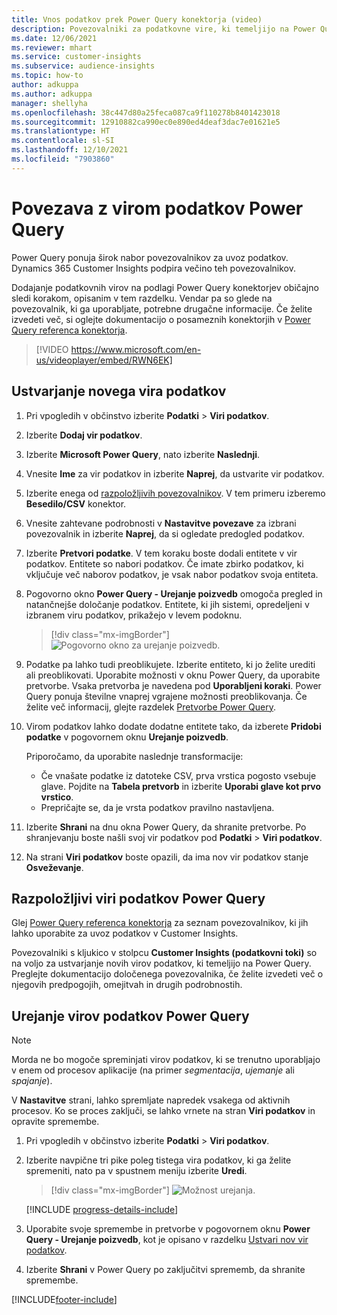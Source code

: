 ```yaml
---
title: Vnos podatkov prek Power Query konektorja (video)
description: Povezovalniki za podatkovne vire, ki temeljijo na Power Query.
ms.date: 12/06/2021
ms.reviewer: mhart
ms.service: customer-insights
ms.subservice: audience-insights
ms.topic: how-to
author: adkuppa
ms.author: adkuppa
manager: shellyha
ms.openlocfilehash: 38c447d80a25feca087ca9f110278b8401423018
ms.sourcegitcommit: 12910882ca990ec0e890ed4deaf3dac7e01621e5
ms.translationtype: HT
ms.contentlocale: sl-SI
ms.lasthandoff: 12/10/2021
ms.locfileid: "7903860"
---
```

# <a name="connect-to-a-power-query-data-source"></a>Povezava z virom podatkov Power Query

Power Query ponuja širok nabor povezovalnikov za uvoz podatkov. Dynamics 365 Customer Insights podpira večino teh povezovalnikov. 

Dodajanje podatkovnih virov na podlagi Power Query konektorjev običajno sledi korakom, opisanim v tem razdelku. Vendar pa so glede na povezovalnik, ki ga uporabljate, potrebne drugačne informacije. Če želite izvedeti več, si oglejte dokumentacijo o posameznih konektorjih v [Power Query referenca konektorja](/power-query/connectors/).

> [!VIDEO https://www.microsoft.com/en-us/videoplayer/embed/RWN6EK]

## <a name="create-a-new-data-source"></a>Ustvarjanje novega vira podatkov

1. Pri vpogledih v občinstvo izberite **Podatki** > **Viri podatkov**.

1. Izberite **Dodaj vir podatkov**.

1. Izberite **Microsoft Power Query**, nato izberite **Naslednji**.

1. Vnesite **Ime** za vir podatkov in izberite **Naprej**, da ustvarite vir podatkov.

1. Izberite enega od [razpoložljivih povezovalnikov](#available-power-query-data-sources). V tem primeru izberemo **Besedilo/CSV** konektor.

1. Vnesite zahtevane podrobnosti v **Nastavitve povezave** za izbrani povezovalnik in izberite **Naprej**, da si ogledate predogled podatkov.

1. Izberite **Pretvori podatke**. V tem koraku boste dodali entitete v vir podatkov. Entitete so nabori podatkov. Če imate zbirko podatkov, ki vključuje več naborov podatkov, je vsak nabor podatkov svoja entiteta.

1. Pogovorno okno **Power Query - Urejanje poizvedb** omogoča pregled in natančnejše določanje podatkov. Entitete, ki jih sistemi, opredeljeni v izbranem viru podatkov, prikažejo v levem podoknu.

   > [!div class="mx-imgBorder"]
   > ![Pogovorno okno za urejanje poizvedb.](media/data-manager-configure-edit-queries.png "Pogovorno okno urejanja poizvedb")

1. Podatke pa lahko tudi preoblikujete. Izberite entiteto, ki jo želite urediti ali preoblikovati. Uporabite možnosti v oknu Power Query, da uporabite pretvorbe. Vsaka pretvorba je navedena pod **Uporabljeni koraki**. Power Query ponuja številne vnaprej vgrajene možnosti preoblikovanja. Če želite več informacij, glejte razdelek [Pretvorbe Power Query](/power-query/power-query-what-is-power-query#transformations).

1. Virom podatkov lahko dodate dodatne entitete tako, da izberete **Pridobi podatke** v pogovornem oknu **Urejanje poizvedb**.

   Priporočamo, da uporabite naslednje transformacije:

   - Če vnašate podatke iz datoteke CSV, prva vrstica pogosto vsebuje glave. Pojdite na **Tabela pretvorb** in izberite **Uporabi glave kot prvo vrstico**.
   - Prepričajte se, da je vrsta podatkov pravilno nastavljena.

1. Izberite **Shrani** na dnu okna Power Query, da shranite pretvorbe. Po shranjevanju boste našli svoj vir podatkov pod **Podatki** > **Viri podatkov**.

1. Na strani **Viri podatkov** boste opazili, da ima nov vir podatkov stanje **Osveževanje**.

## <a name="available-power-query-data-sources"></a>Razpoložljivi viri podatkov Power Query

Glej [Power Query referenca konektorja](/power-query/connectors/) za seznam povezovalnikov, ki jih lahko uporabite za uvoz podatkov v Customer Insights. 

Povezovalniki s kljukico v stolpcu **Customer Insights (podatkovni toki)** so na voljo za ustvarjanje novih virov podatkov, ki temeljijo na Power Query. Preglejte dokumentacijo določenega povezovalnika, če želite izvedeti več o njegovih predpogojih, omejitvah in drugih podrobnostih.

## <a name="edit-power-query-data-sources"></a>Urejanje virov podatkov Power Query

> [!NOTE]
> Morda ne bo mogoče spreminjati virov podatkov, ki se trenutno uporabljajo v enem od procesov aplikacije (na primer *segmentacija*, *ujemanje* ali *spajanje*). 
>
> V **Nastavitve** strani, lahko spremljate napredek vsakega od aktivnih procesov. Ko se proces zaključi, se lahko vrnete na stran **Viri podatkov** in opravite spremembe.

1. Pri vpogledih v občinstvo izberite **Podatki** > **Viri podatkov**.

2. Izberite navpične tri pike poleg tistega vira podatkov, ki ga želite spremeniti, nato pa v spustnem meniju izberite **Uredi**.

   > [!div class="mx-imgBorder"]
   > ![Možnost urejanja.](media/edit-option-data-sources.png "Možnost urejanja")

   [!INCLUDE [progress-details-include](../includes/progress-details-pane.md)]
   
3. Uporabite svoje spremembe in pretvorbe v pogovornem oknu **Power Query - Urejanje poizvedb**, kot je opisano v razdelku [Ustvari nov vir podatkov](#create-a-new-data-source).

4. Izberite **Shrani** v Power Query po zaključitvi sprememb, da shranite spremembe.


[!INCLUDE[footer-include](../includes/footer-banner.md)]
